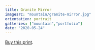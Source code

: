 ```yaml
---
title: Granite Mirror
imagesrc: "mountain/granite-mirror.jpg"
orientation: portrait
galleries: ["mountain","portfolio"]
date: "2020-05-24"
---
```


[Buy this print](https://weshargrovephotography.square.site/product/granite-mirror/17).
